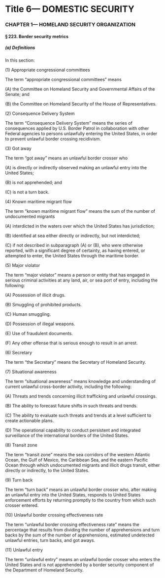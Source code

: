
# Title 6— DOMESTIC SECURITY
### CHAPTER 1— HOMELAND SECURITY ORGANIZATION
#### § 223. Border security metrics
##### (a) Definitions

In this section:

(1) Appropriate congressional committees

The term “appropriate congressional committees” means

(A) the Committee on Homeland Security and Governmental Affairs of the Senate; and

(B) the Committee on Homeland Security of the House of Representatives.

(2) Consequence Delivery System

The term “Consequence Delivery System” means the series of consequences applied by U.S. Border Patrol in collaboration with other Federal agencies to persons unlawfully entering the United States, in order to prevent unlawful border crossing recidivism.

(3) Got away

The term “got away” means an unlawful border crosser who

(A) is directly or indirectly observed making an unlawful entry into the United States;

(B) is not apprehended; and

(C) is not a turn back.

(4) Known maritime migrant flow

The term “known maritime migrant flow” means the sum of the number of undocumented migrants

(A) interdicted in the waters over which the United States has jurisdiction;

(B) identified at sea either directly or indirectly, but not interdicted;

(C) if not described in subparagraph (A) or (B), who were otherwise reported, with a significant degree of certainty, as having entered, or attempted to enter, the United States through the maritime border.

(5) Major violator

The term “major violator” means a person or entity that has engaged in serious criminal activities at any land, air, or sea port of entry, including the following:

(A) Possession of illicit drugs.

(B) Smuggling of prohibited products.

(C) Human smuggling.

(D) Possession of illegal weapons.

(E) Use of fraudulent documents.

(F) Any other offense that is serious enough to result in an arrest.

(6) Secretary

The term “the Secretary” means the Secretary of Homeland Security.

(7) Situational awareness

The term “situational awareness” means knowledge and understanding of current unlawful cross-border activity, including the following:

(A) Threats and trends concerning illicit trafficking and unlawful crossings.

(B) The ability to forecast future shifts in such threats and trends.

(C) The ability to evaluate such threats and trends at a level sufficient to create actionable plans.

(D) The operational capability to conduct persistent and integrated surveillance of the international borders of the United States.

(8) Transit zone

The term “transit zone” means the sea corridors of the western Atlantic Ocean, the Gulf of Mexico, the Caribbean Sea, and the eastern Pacific Ocean through which undocumented migrants and illicit drugs transit, either directly or indirectly, to the United States.

(9) Turn back

The term “turn back” means an unlawful border crosser who, after making an unlawful entry into the United States, responds to United States enforcement efforts by returning promptly to the country from which such crosser entered.

(10) Unlawful border crossing effectiveness rate

The term “unlawful border crossing effectiveness rate” means the percentage that results from dividing the number of apprehensions and turn backs by the sum of the number of apprehensions, estimated undetected unlawful entries, turn backs, and got aways.

(11) Unlawful entry

The term “unlawful entry” means an unlawful border crosser who enters the United States and is not apprehended by a border security component of the Department of Homeland Security.
